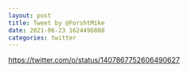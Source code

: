 ```yaml
--- 
layout: post 
title: Tweet by @ForshtMike 
date: 2021-06-23 1624496808 
categories: twitter 
--- 
```

https://twitter.com/o/status/1407867752606490627